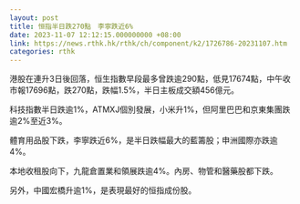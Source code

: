 ```yaml
---
layout: post
title: 恒指半日跌270點　李寧跌近6%
date: 2023-11-07 12:12:15.000000000 +08:00
link: https://news.rthk.hk/rthk/ch/component/k2/1726786-20231107.htm
categories: rthk
---
```


港股在連升3日後回落，恒生指數早段最多曾跌逾290點，低見17674點，中午收市報17696點，跌270點，跌幅1.5%，半日主板成交額456億元。

科技指數半日跌逾1%，ATMXJ個別發展，小米升1%，但阿里巴巴和京東集團跌逾2%至近3%。

體育用品股下跌，李寧跌近6%，是半日跌幅最大的藍籌股；申洲國際亦跌逾4%。

本地收租股向下，九龍倉置業和領展跌逾4%。內房、物管和醫藥股都下跌。

另外，中國宏橋升逾1%，是表現最好的恒指成份股。
